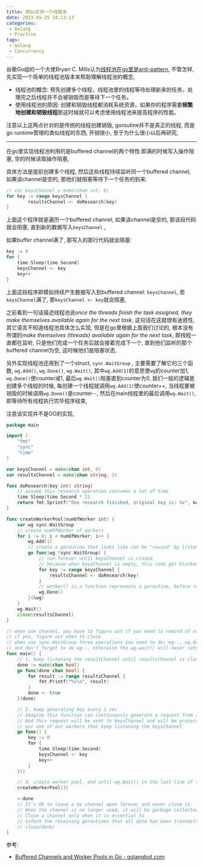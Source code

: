 ```yaml
---
title: 用Go实现一个线程池
date: 2023-05-25 14:13:13
categories:
 - Golang
 - Practice
tags:
 - Golang
 - Concurrency
---
```


谷歌Go组的一个大佬Bryan C. Mills认为[线程池在go里是anti-pattern](https://youtu.be/5zXAHh5tJqQ), 不管怎样, 先实现一个简单的线程池版本来帮助理解线程池的概念, 

- 线程池的概念: 预先创建多个线程，线程池里的线程等待处理新来的任务，处理完之后线程并不会被销毁而是等待下一个任务。
- 使用线程池的原因: 创建和销毁线程都消耗系统资源，如果你的程序需要**频繁地创建和销毁线程**那这时候就可以考虑使用线程池来提高程序的性能。

注意以上这两点针对的是传统的线程创建销毁, goroutine并不是真正的线程, 而是go runtime管理的类似线程的东西, 开销很小, 至于为什么很小以后再研究, 

---

在go里实现线程池利用的是buffered channel的两个特性:即满的时候写入操作阻塞, 空的时候读取操作阻塞, 

具体方法是提前创建多个线程, 然后这些线程持续监听同一个buffered channel, 如果该channel是空的, 那他们就阻塞等待下一个任务的到来:

```go
// var keysChannel = make(chan int, 6)
for key := range keysChannel {
		resultsChannel <- doResearch(key)
}
```

上面这个程序就是遍历一个buffered channel, 如果该channel是空的, 那该段代码就会阻塞, 直到新的数据写入`keysChannel` ,

如果buffer channel满了, 那写入的那行代码就会阻塞:

```go
key := 0
for {
	time.Sleep(time.Second)
	keysChannel <- key
	key++
}
```

上面这段程序即模拟持续产生数据写入到buffered channel: `keysChannel`, 若`keysChannel`满了, 那`keysChannel <- key`就会阻塞, 

之前看到一句话描述线程池说*once the threads finish the task assigned, they make themselves available again for the next task*, 这句话在这就很有迷惑性, 其它语言不知道线程池具体怎么实现, 但是在go里根据上面我们讨论的, 根本没有所谓的*make themselves (threads) available again for the next task*, 即线程一直都在监听, 只是他们完成一个任务后就会接着完成下一个, 直到他们监听的那个buffered channel为空, 这时候他们是阻塞状态, 

另外实现线程池还用到了一个struct, `sync.WaitGroup` , 主要需要了解它的三个函数, `wg.Add()`, `wg.Done()`, `wg.Wait()`, 其中`wg.Add(1)`的意思使`wg`的counter加1, `wg.Done()`使counter减1,  最后`wg.Wait()`阻塞直到counter为0, 我们一般的逻辑是创建多个线程的时候, 每创建一个线程就调用`wg.Add(1)`使counter++, 当线程要被销毁的时候调用`wg.Done()`是counter--,  然后在main线程里的最后调用`wg.Wait()`, 即等待所有线程执行完毕程序结束, 

注意该实现并不是OO的实现, 

```go
package main

import (
	"fmt"
	"sync"
	"time"
)

var keysChannel = make(chan int, 6)
var resultsChannel = make(chan string, 3)

func doResearch(key int) string{
	// assume this research operation consumes a lot of time
	time.Sleep(time.Second * 2)
	return fmt.Sprintf("One research finished, original key is: %v", key)
}

func createWorkerPool(numOfWorker int) {
	var wg sync.WaitGroup
	// create numOfWorker of workers
	for i := 0; i < numOfWorker; i++ {
		wg.Add(1)
		// create a goroutine that looks like can be "reused" by listening keysChannel until keysChannel is closed
		go func(wg *sync.WaitGroup) {
			// run forever until keysChannel is closed
			// because when keysChannel is empty, this code get blocked not break loop
			for key := range keysChannel {
				resultsChannel <- doResearch(key)
			}
			// worker() is a function represents a goroutine, before return, we should make wg--
			wg.Done()
		}(&wg)
	}
	wg.Wait()
	close(resultsChannel)
}

// when use channel, you have to figure out if you need to remind of other goroutines,
// if yes, figure out when to close
// when use sync.WaitGroup three operations you need to do: wg--, wg.Add(1), wg.wait()
// and don't forget to do wg--, otherwise the wg.wait() will never return
func main() {
	// 1. keep listening the resultChannel until resultsChannel is closed
	done := make(chan bool)
	go func(done chan bool) {
		for result := range resultsChannel {
			fmt.Printf("%v\n", result)
		}
		done <- true
	}(done)

	// 2. keep generating key every 1 sec
	// Imagine this function can continuously generate a request from a client every sec
	// And this request will be sent to keysChannel and will be processed by
	// our one of our workers that keep listening the keysChannel
	go func() {
		key := 0
		for {
			time.Sleep(time.Second)
			keysChannel <- key
			key++
		}
	}()

	// 3. create worker pool, and until wg.Wait() in the last line of this function returns
	createWorkerPool(3)

	<-done
	// It's OK to leave a Go channel open forever and never close it.
	// When the channel is no longer used, it will be garbage collected.
	// Close a channel only when it is essential to
	// inform the receiving goroutines that all data has been transmitted.
	// close(done)
}
```

参考:

- [Buffered Channels and Worker Pools in Go - golangbot.com](https://golangbot.com/buffered-channels-worker-pools/)